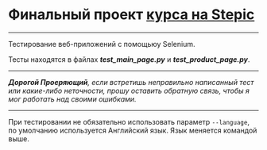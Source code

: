# Финальный проект [курса на Stepic](https://stepik.org/course/575/syllabus)
___
Тестирование веб-приложений с помощьюу Selenium.

Тесты находятся в файлах ***test_main_page.py*** и  ***test_product_page.py***.
___
*___Дорогой Проеряющий___, если встретишь неправильно написанный тест или какие-либо неточности, прошу оставить обратную связь, чтобы я мог работать над своими ошибками.*

___
При тестировании не обязательно использовать параметр `--language`, по умолчанию используется Английский язык. Язык меняется командой выше.


